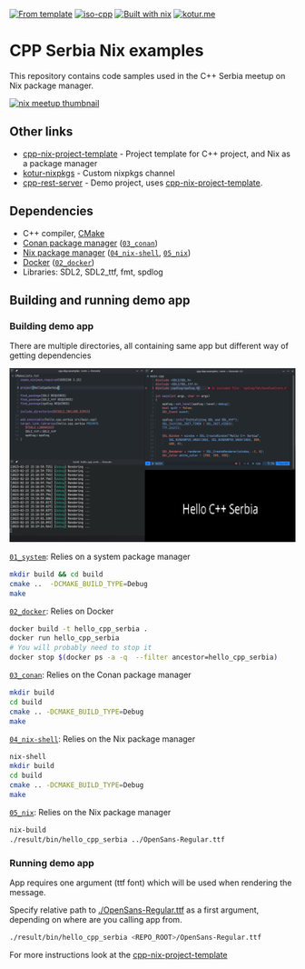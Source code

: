 [![From template](https://img.shields.io/badge/From-Template-lighblack/?style=flat&color=white&logo=github)](https://github.com/nkoturovic/cpp-nix-project-template)
[![iso-cpp](https://img.shields.io/badge/C++-blue.svg?style=flat&logo=c%2B%2B)](https://isocpp.org/)
[![Built with nix](https://img.shields.io/static/v1?style=flat&logo=nixos&logoColor=white&label=&message=Built%20with%20Nix&color=41439a)](https://builtwithnix.org/)
[![kotur.me](https://img.shields.io/badge/Author-kotur.me-blue?style=flat)](https://kotur.me)

# CPP Serbia Nix examples 

This repository contains code samples used in the C++ Serbia meetup on Nix package manager.

[![nix meetup thumbnail](https://img.youtube.com/vi/Y2Aq8pMsLz4/0.jpg)](https://www.youtube.com/watch?v=Y2Aq8pMsLz4)

## Other links

- [cpp-nix-project-template](https://github.com/nkoturovic/cpp-nix-project-template/) - Project template for C++ project, and Nix as a package manager
- [kotur-nixpkgs](https://github.com/nkoturovic/kotur-nixpkgs) - Custom nixpkgs channel
- [cpp-rest-server](https://github.com/nkoturovic/cpp-rest-server) - Demo project, uses [cpp-nix-project-template](https://github.com/nkoturovic/cpp-nix-project-template/).

## Dependencies

- C++ compiler, [CMake](https://cmake.org/)
- [Conan package manager](https://conan.io/) ([`03_conan`](./03_conan))
- [Nix package manager](https://nixos.org/download.html) ([`04_nix-shell`](./04_nix_shell), [`05_nix`](./05_nix))
- [Docker](https://docker.com) ([`02_docker`](./02_docker))
- Libraries: SDL2, SDL2_ttf, fmt, spdlog

## Building and running demo app

### Building demo app

There are multiple directories, all containing same app but different way of getting dependencies

![demo-app](./img/demo.png)

[`01_system`](./01_system): Relies on a system package manager

```sh
mkdir build && cd build
cmake ..  -DCMAKE_BUILD_TYPE=Debug
make
```

[`02_docker`](./02_docker): Relies on Docker

```sh
docker build -t hello_cpp_serbia .
docker run hello_cpp_serbia
# You will probably need to stop it
docker stop $(docker ps -a -q  --filter ancestor=hello_cpp_serbia)
```

[`03_conan`](./03_conan): Relies on the Conan package manager

```sh
mkdir build 
cd build
cmake .. -DCMAKE_BUILD_TYPE=Debug
make
```

[`04_nix-shell`](./04_nix_shell): Relies on the Nix package manager

```sh
nix-shell
mkdir build 
cd build
cmake .. -DCMAKE_BUILD_TYPE=Debug
make
```

[`05_nix`](./05_nix): Relies on the Nix package manager

```sh
nix-build
./result/bin/hello_cpp_serbia ../OpenSans-Regular.ttf
```
### Running demo app

App requires one argument (ttf font) which will be used when rendering the message.

Specify relative path to [./OpenSans-Regular.ttf](./OpenSans-Regular.ttf) as a first argument, depending on where are you calling app from.

```sh
./result/bin/hello_cpp_serbia <REPO_ROOT>/OpenSans-Regular.ttf
```

For more instructions look at the [cpp-nix-project-template](https://github.com/nkoturovic/cpp-nix-project-template/)
